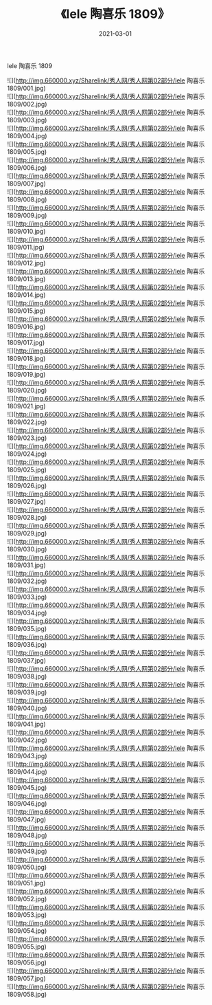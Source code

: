 ﻿---
layout: post
title:  《lele 陶喜乐 1809》
date:   2021-03-01
img: http://img.660000.xyz/Sharelink/秀人网/秀人网第02部分/lele 陶喜乐 1809/000.jpg
categories: [美女, 清纯, 唯美]
---

lele 陶喜乐 1809

  ![](http://img.660000.xyz/Sharelink/秀人网/秀人网第02部分/lele 陶喜乐 1809/001.jpg) <br> ![](http://img.660000.xyz/Sharelink/秀人网/秀人网第02部分/lele 陶喜乐 1809/002.jpg) <br> ![](http://img.660000.xyz/Sharelink/秀人网/秀人网第02部分/lele 陶喜乐 1809/003.jpg) <br> ![](http://img.660000.xyz/Sharelink/秀人网/秀人网第02部分/lele 陶喜乐 1809/004.jpg) <br> ![](http://img.660000.xyz/Sharelink/秀人网/秀人网第02部分/lele 陶喜乐 1809/005.jpg) <br> ![](http://img.660000.xyz/Sharelink/秀人网/秀人网第02部分/lele 陶喜乐 1809/006.jpg) <br> ![](http://img.660000.xyz/Sharelink/秀人网/秀人网第02部分/lele 陶喜乐 1809/007.jpg) <br> ![](http://img.660000.xyz/Sharelink/秀人网/秀人网第02部分/lele 陶喜乐 1809/008.jpg) <br> ![](http://img.660000.xyz/Sharelink/秀人网/秀人网第02部分/lele 陶喜乐 1809/009.jpg) <br> ![](http://img.660000.xyz/Sharelink/秀人网/秀人网第02部分/lele 陶喜乐 1809/010.jpg) <br> ![](http://img.660000.xyz/Sharelink/秀人网/秀人网第02部分/lele 陶喜乐 1809/011.jpg) <br> ![](http://img.660000.xyz/Sharelink/秀人网/秀人网第02部分/lele 陶喜乐 1809/012.jpg) <br> ![](http://img.660000.xyz/Sharelink/秀人网/秀人网第02部分/lele 陶喜乐 1809/013.jpg) <br> ![](http://img.660000.xyz/Sharelink/秀人网/秀人网第02部分/lele 陶喜乐 1809/014.jpg) <br> ![](http://img.660000.xyz/Sharelink/秀人网/秀人网第02部分/lele 陶喜乐 1809/015.jpg) <br> ![](http://img.660000.xyz/Sharelink/秀人网/秀人网第02部分/lele 陶喜乐 1809/016.jpg) <br> ![](http://img.660000.xyz/Sharelink/秀人网/秀人网第02部分/lele 陶喜乐 1809/017.jpg) <br> ![](http://img.660000.xyz/Sharelink/秀人网/秀人网第02部分/lele 陶喜乐 1809/018.jpg) <br> ![](http://img.660000.xyz/Sharelink/秀人网/秀人网第02部分/lele 陶喜乐 1809/019.jpg) <br> ![](http://img.660000.xyz/Sharelink/秀人网/秀人网第02部分/lele 陶喜乐 1809/020.jpg) <br> ![](http://img.660000.xyz/Sharelink/秀人网/秀人网第02部分/lele 陶喜乐 1809/021.jpg) <br> ![](http://img.660000.xyz/Sharelink/秀人网/秀人网第02部分/lele 陶喜乐 1809/022.jpg) <br> ![](http://img.660000.xyz/Sharelink/秀人网/秀人网第02部分/lele 陶喜乐 1809/023.jpg) <br> ![](http://img.660000.xyz/Sharelink/秀人网/秀人网第02部分/lele 陶喜乐 1809/024.jpg) <br> ![](http://img.660000.xyz/Sharelink/秀人网/秀人网第02部分/lele 陶喜乐 1809/025.jpg) <br> ![](http://img.660000.xyz/Sharelink/秀人网/秀人网第02部分/lele 陶喜乐 1809/026.jpg) <br> ![](http://img.660000.xyz/Sharelink/秀人网/秀人网第02部分/lele 陶喜乐 1809/027.jpg) <br> ![](http://img.660000.xyz/Sharelink/秀人网/秀人网第02部分/lele 陶喜乐 1809/028.jpg) <br> ![](http://img.660000.xyz/Sharelink/秀人网/秀人网第02部分/lele 陶喜乐 1809/029.jpg) <br> ![](http://img.660000.xyz/Sharelink/秀人网/秀人网第02部分/lele 陶喜乐 1809/030.jpg) <br> ![](http://img.660000.xyz/Sharelink/秀人网/秀人网第02部分/lele 陶喜乐 1809/031.jpg) <br> ![](http://img.660000.xyz/Sharelink/秀人网/秀人网第02部分/lele 陶喜乐 1809/032.jpg) <br> ![](http://img.660000.xyz/Sharelink/秀人网/秀人网第02部分/lele 陶喜乐 1809/033.jpg) <br> ![](http://img.660000.xyz/Sharelink/秀人网/秀人网第02部分/lele 陶喜乐 1809/034.jpg) <br> ![](http://img.660000.xyz/Sharelink/秀人网/秀人网第02部分/lele 陶喜乐 1809/035.jpg) <br> ![](http://img.660000.xyz/Sharelink/秀人网/秀人网第02部分/lele 陶喜乐 1809/036.jpg) <br> ![](http://img.660000.xyz/Sharelink/秀人网/秀人网第02部分/lele 陶喜乐 1809/037.jpg) <br> ![](http://img.660000.xyz/Sharelink/秀人网/秀人网第02部分/lele 陶喜乐 1809/038.jpg) <br> ![](http://img.660000.xyz/Sharelink/秀人网/秀人网第02部分/lele 陶喜乐 1809/039.jpg) <br> ![](http://img.660000.xyz/Sharelink/秀人网/秀人网第02部分/lele 陶喜乐 1809/040.jpg) <br> ![](http://img.660000.xyz/Sharelink/秀人网/秀人网第02部分/lele 陶喜乐 1809/041.jpg) <br> ![](http://img.660000.xyz/Sharelink/秀人网/秀人网第02部分/lele 陶喜乐 1809/042.jpg) <br> ![](http://img.660000.xyz/Sharelink/秀人网/秀人网第02部分/lele 陶喜乐 1809/043.jpg) <br> ![](http://img.660000.xyz/Sharelink/秀人网/秀人网第02部分/lele 陶喜乐 1809/044.jpg) <br> ![](http://img.660000.xyz/Sharelink/秀人网/秀人网第02部分/lele 陶喜乐 1809/045.jpg) <br> ![](http://img.660000.xyz/Sharelink/秀人网/秀人网第02部分/lele 陶喜乐 1809/046.jpg) <br> ![](http://img.660000.xyz/Sharelink/秀人网/秀人网第02部分/lele 陶喜乐 1809/047.jpg) <br> ![](http://img.660000.xyz/Sharelink/秀人网/秀人网第02部分/lele 陶喜乐 1809/048.jpg) <br> ![](http://img.660000.xyz/Sharelink/秀人网/秀人网第02部分/lele 陶喜乐 1809/049.jpg) <br> ![](http://img.660000.xyz/Sharelink/秀人网/秀人网第02部分/lele 陶喜乐 1809/050.jpg) <br> ![](http://img.660000.xyz/Sharelink/秀人网/秀人网第02部分/lele 陶喜乐 1809/051.jpg) <br> ![](http://img.660000.xyz/Sharelink/秀人网/秀人网第02部分/lele 陶喜乐 1809/052.jpg) <br> ![](http://img.660000.xyz/Sharelink/秀人网/秀人网第02部分/lele 陶喜乐 1809/053.jpg) <br> ![](http://img.660000.xyz/Sharelink/秀人网/秀人网第02部分/lele 陶喜乐 1809/054.jpg) <br> ![](http://img.660000.xyz/Sharelink/秀人网/秀人网第02部分/lele 陶喜乐 1809/055.jpg) <br> ![](http://img.660000.xyz/Sharelink/秀人网/秀人网第02部分/lele 陶喜乐 1809/056.jpg) <br> ![](http://img.660000.xyz/Sharelink/秀人网/秀人网第02部分/lele 陶喜乐 1809/057.jpg) <br> ![](http://img.660000.xyz/Sharelink/秀人网/秀人网第02部分/lele 陶喜乐 1809/058.jpg) <br>